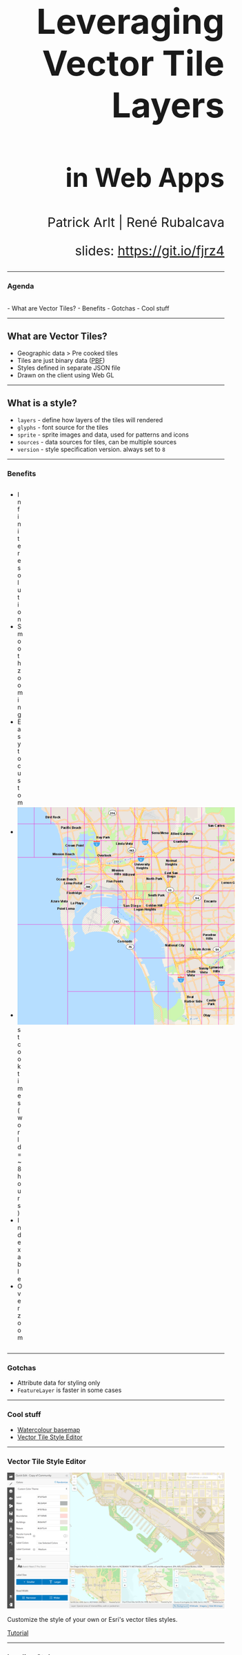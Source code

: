 <!-- .slide: data-background="./Images/bg-1.jpeg" -->
<!-- .slide: class="title" -->

<h1 style="text-align: right; font-size: 80px;">Leveraging Vector Tile Layers</h1>
<h2 style="text-align: right; font-size: 60px;">in Web Apps</h2>
<p style="text-align: right; font-size: 30px;">Patrick Arlt | René Rubalcava</p>
    <p style="text-align: right; font-size: 30px;">slides: <a href="https://git.io/fjrz4" target="_blank">https://git.io/fjrz4</a></p>

<!--
Description:
Come to this session to learn about working with vector tile layers in apps built with the ArcGIS API for JavaScript. We’ll show you how you can enable map interactivity and client-side styling, without compromising performance. We’ll also demonstrate the vector tile style editor which can be used to style your own vector tile layers or customize Esri’s vector tile basemaps.
-->

----

### **Agenda**
</br>
 - What are Vector Tiles?
 - Benefits
 - Gotchas
 - Cool stuff

----

<!-- .slide: data-background="./Images/bg-3.jpeg" -->

## **What are Vector Tiles?**

* Geographic data > Pre cooked tiles
* Tiles are just binary data ([PBF](https://docs.mapbox.com/vector-tiles/specification/))
* Styles defined in separate JSON file
* Drawn on the client using Web GL

----

## What is a style?

* `layers` - define how layers of the tiles will rendered
* `glyphs` - font source for the tiles
* `sprite` - sprite images and data, used for patterns and icons
* `sources` - data sources for tiles, can be multiple sources
* `version` - style specification version. always set to `8`

----

<!-- .slide: data-background="./Images/bg-3.jpeg" -->

### **Benefits**

<div style="display:flex; align-items: center;">
  <ul style="width: calc(100% - 650px - 1rem); float: left;">
    <li>Infinite resolution</li>
    <li>Smooth zooming</li>
    <li>Easy to customize</li>
    <li>Low disk space (world = ~20 Gb)</li>
    <li>Fast cook times (world = ~8 hours)</li>
    <li>Indexable</li>
    <li>Overzoom</li>
  </ul>
  <img src="./Images/index.png" alt="Indexed vector tiles" style="width: 650px; float: right;">
</div>

----


### **Gotchas**

* Attribute data for styling only
* `FeatureLayer` is faster in some cases

----

<!-- .slide: data-background="./Images/bg-3.jpeg" -->

### **Cool stuff**

* [Watercolour basemap](https://www.arcgis.com/home/webmap/viewer.html?webmap=21812b28afea4091bc57472297aa73d4)
* [Vector Tile Style Editor](https://developers.arcgis.com/vector-tile-style-editor)

----

### Vector Tile Style Editor

<img src="./Images/vtse.png" alt="Vector Tile Style Editor Screenshot" style="max-height: 50vh">

Customize the style of your own or Esri's vector tiles styles.

[Tutorial](https://developers.arcgis.com/labs/arcgisonline/style-a-vector-basemap/)

----

<!-- .slide: data-background="./Images/bg-3.jpeg" -->

### Loading Styles


```js
// Load by style url
new VectorTileLayer({
    url: 'https://www.arcgis.com/sharing/rest/content/items/.../resources/styles/root.json'
})
```

```js
// Load tile service
// uses default style of service
new VectorTileLayer({
    url: 'https://basemaps.arcgis.com/arcgis/rest/services/World_Basemap_v2/VectorTileServer'
})
```

```js
// Load by portalItem
new VectorTileLayer({
    portalItem: { id: 'itemid' }
})
```

----

### Load Styles

```js
// Load with style JSON
new VectorTileLayer({
  style: {
    version: 8,
    sources: {
      esri: {
        type: "vector",
        url: "https://VectorTileServiceURL"
      }
    },
    layers: [...]
  }
})
```

----

<!-- .slide: data-background="./Images/bg-3.jpeg" -->

### Styles and Interactivity

* Define style by JSON
* Can interact with Vector Style layers
* No attribute data other than what's needed to render
* Geometries can be split on tiles

```js
const vtLayer = new VectorTileLayer({
    style: {
        layers: [...]
        glyphs: ...
        sprite: ...
        sources: { ... }
        version: 8
    }
});
```

----

### Interactivity

```js
view.on("pointer-move", event => {
    view.hitTest(event).then(({ results }) => {
        // returns graphics with attribute data
        // on the layer in the style that you
        // are interacting with
    });
});
```

* [Demo](https://codepen.io/odoe/pen/ewyrNB?editors=0010)

----

<!-- .slide: data-background="./Images/bg-3.jpeg" -->

### **Where can I get more info?**

----

<!-- .slide: data-background="./Images/alias_slide.png" -->

----

<!-- .slide: data-background="./Images/bg-2.png" -->

<img src="./Images/esri-science-logo-white.png" style="border: 0px; background:none; box-shadow: none;">

----

<!-- .slide: data-background="./Images/2019_UC_Survey_Slide.png" -->
